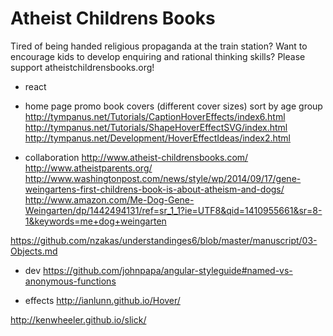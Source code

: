 # Atheist Childrens Books

Tired of being handed religious propaganda at the train station? 
Want to encourage kids to develop enquiring and rational thinking skills?
Please support atheistchildrensbooks.org!


- react

- home page
promo book covers (different cover sizes)
sort by age group
http://tympanus.net/Tutorials/CaptionHoverEffects/index6.html
http://tympanus.net/Tutorials/ShapeHoverEffectSVG/index.html
http://tympanus.net/Development/HoverEffectIdeas/index2.html

- collaboration
http://www.atheist-childrensbooks.com/
http://www.atheistparents.org/
http://www.washingtonpost.com/news/style/wp/2014/09/17/gene-weingartens-first-childrens-book-is-about-atheism-and-dogs/
http://www.amazon.com/Me-Dog-Gene-Weingarten/dp/1442494131/ref=sr_1_1?ie=UTF8&qid=1410955661&sr=8-1&keywords=me+dog+weingarten

https://github.com/nzakas/understandinges6/blob/master/manuscript/03-Objects.md


- dev
https://github.com/johnpapa/angular-styleguide#named-vs-anonymous-functions

- effects
http://ianlunn.github.io/Hover/

http://kenwheeler.github.io/slick/
